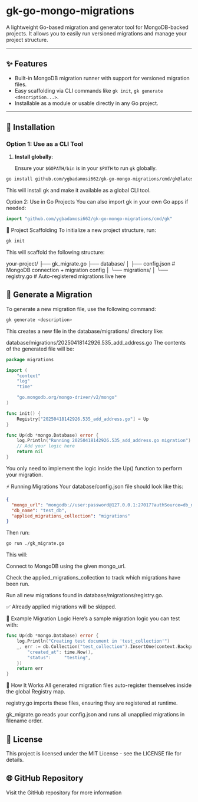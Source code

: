 # gk-go-mongo-migrations

A lightweight Go-based migration and generator tool for MongoDB-backed projects. It allows you to easily run versioned migrations and manage your project structure.

---

## ✨ Features

- Built-in MongoDB migration runner with support for versioned migration files.
- Easy scaffolding via CLI commands like `gk init`, `gk generate <description...>`.
- Installable as a module or usable directly in any Go project.

---

## 🚀 Installation

### Option 1: Use as a CLI Tool

1. **Install globally**:

   Ensure your `$GOPATH/bin` is in your `$PATH` to run `gk` globally.

```bash
go install github.com/ygbadamosi662/gk-go-mongo-migrations/cmd/gk@latest
```
This will install gk and make it available as a global CLI tool.

Option 2: Use in Go Projects
You can also import gk in your own Go apps if needed:

```go
import "github.com/ygbadamosi662/gk-go-mongo-migrations/cmd/gk"
```
🧱 Project Scaffolding
To initialize a new project structure, run:

```bash
gk init
```
This will scaffold the following structure:

your-project/
├── gk_migrate.go
├── database/
│   ├── config.json                 # MongoDB connection + migration config
│   └── migrations/
│       └── registry.go            # Auto-registered migrations live here

## 🧬 Generate a Migration
To generate a new migration file, use the following command:

```bash
gk generate <description>
```
This creates a new file in the database/migrations/ directory like:

database/migrations/20250418142926.535_add_address.go
The contents of the generated file will be:

```go
package migrations

import (
	"context"
	"log"
	"time"

	"go.mongodb.org/mongo-driver/v2/mongo"
)

func init() {
	Registry["20250418142926.535_add_address.go"] = Up
}

func Up(db *mongo.Database) error {
	log.Println("Running 20250418142926.535_add_address.go migration")
	// Add your logic here
	return nil
}
```
You only need to implement the logic inside the Up() function to perform your migration.

⚡ Running Migrations
Your database/config.json file should look like this:

```json
{
  "mongo_url": "mongodb://user:password@127.0.0.1:27017?authSource=db_name",
  "db_name": "test_db",
  "applied_migrations_collection": "migrations"
}
```
Then run:

```bash
go run ./gk_migrate.go
```
This will:

Connect to MongoDB using the given mongo_url.

Check the applied_migrations_collection to track which migrations have been run.

Run all new migrations found in database/migrations/registry.go.

✅ Already applied migrations will be skipped.

🔁 Example Migration Logic
Here’s a sample migration logic you can test with:

```go
func Up(db *mongo.Database) error {
	log.Println("Creating test document in 'test_collection'")
	_, err := db.Collection("test_collection").InsertOne(context.Background(), map[string]interface{}{
		"created_at": time.Now(),
		"status":     "testing",
	})
	return err
}
```
🧩 How It Works
All generated migration files auto-register themselves inside the global Registry map.

registry.go imports these files, ensuring they are registered at runtime.

gk_migrate.go reads your config.json and runs all unapplied migrations in filename order.

## 📝 License
This project is licensed under the MIT License - see the LICENSE file for details.

## 🌐 GitHub Repository
Visit the GitHub repository for more information
